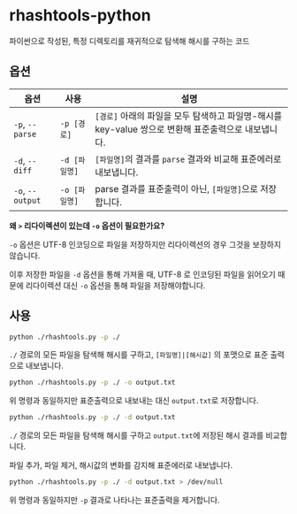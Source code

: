 # rhashtools-python

파이썬으로 작성된, 특정 디렉토리를 재귀적으로 탐색해 해시를 구하는 코드

## 옵션

| 옵션 | 사용 | 설명 |
|------|------|------|
| `-p`, `--parse`  | `-p [경로]` | `[경로]` 아래의 파일을 모두 탐색하고 파일명-해시를 key-value 쌍으로 변환해 표준출력으로 내보냅니다. |
| `-d`, `--diff`   | `-d [파일명]` | `[파일명]`의 결과를 `parse` 결과와 비교해 표준에러로 내보냅니다. |
| `-o`, `--output` | `-o [파일명]` | parse 결과를 표준출력이 아닌, `[파일명]`으로 저장합니다. |

**왜 `>` 리다이렉션이 있는데 `-o` 옵션이 필요한가요?**

`-o` 옵션은 UTF-8 인코딩으로 파일을 저장하지만 리다이렉션의 경우 그것을 보장하지 않습니다.

이후 저장한 파일을 `-d` 옵션을 통해 가져올 때, UTF-8 로 인코딩된 파일을 읽어오기 때문에 리다이렉션 대신 `-o` 옵션을 통해 파일을 저장해야합니다.

## 사용

```bash
python ./rhashtools.py -p ./
```
`./` 경로의 모든 파일을 탐색해 해시를 구하고, `[파일명]|[해시값]` 의 포맷으로 표준 출력으로 내보냅니다. 

```bash
python ./rhashtools.py -p ./ -o output.txt
```
위 명령과 동일하지만 표준출력으로 내보내는 대신 `output.txt`로 저장합니다.

```bash
python ./rhashtools.py -p ./ -d output.txt
```
`./` 경로의 모든 파일을 탐색해 해시를 구하고 `output.txt`에 저장된 해시 결과를 비교합니다.

파일 추가, 파일 제거, 해시값의 변화를 감지해 표준에러로 내보냅니다.

```bash
python ./rhashtools.py -p ./ -d output.txt > /dev/null
```
위 명령과 동일하지만 `-p` 결과로 나타나는 표준출력을 제거합니다.
